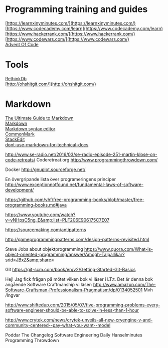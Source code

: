 Programming training and guides
===============================

[https://learnxinyminutes.com/](https://learnxinyminutes.com/)<BR>
[https://www.codecademy.com/learn](https://www.codecademy.com/learn)<BR>
[https://www.hackerrank.com/](https://www.hackerrank.com/)<BR>
[https://www.codewars.com/](https://www.codewars.com/)<BR>
[Advent Of Code](http://adventofcode.com/2016/day/1)<BR>

Tools
=====
[RethinkDb](https://rethinkdb.com/faq/)<BR>
[http://ohshitgit.com/](http://ohshitgit.com/)<BR>

Markdown
========
[The Ultimate Guide to Markdown](https://blog.ghost.org/markdown/)<BR>
[Markdown](https://scribbles.pascalhertleif.de/machine-readable-inline-markdown-code-cocumentation.html)<BR>
[Markdown syntax editor](https://daringfireball.net/projects/markdown/syntax/editor)<BR>
[CommonMark](http://commonmark.org/)<BR>
[StackEdit](https://stackedit.io/)<BR>
[dont-use-markdown-for-technical-docs](http://ericholscher.com/blog/2016/mar/15/dont-use-markdown-for-technical-docs/)<BR>


http://www.se-radio.net/2016/03/se-radio-episode-251-martin-klose-on-code-retreats/
Coderetreat.org
http://www.programmingthrowdown.com/


Docker
http://gnuplot.sourceforge.net/




En övergripande lista över programeringens principer
http://www.exceptionnotfound.net/fundamental-laws-of-software-development/




https://github.com/vhf/free-programming-books/blob/master/free-programming-books.md#java


https://www.youtube.com/watch?v=vNHpsC5ng_E&amp;list=PLF206E906175C7E07


https://sourcemaking.com/antipatterns


http://gameprogrammingpatterns.com/design-patterns-revisited.html




Steve Jobs about objektprogramming
https://www.quora.com/What-is-object-oriented-programming/answer/Amogh-Talpallikar?srid=JBxZ&amp;share=


Git
https://git-scm.com/book/en/v2/Getting-Started-Git-Basics


Hej!
Jag fick frågan på mötet vilken bok vi läser i LT:t.
Det är denna bok angående Software Craftmanship vi läser:
http://www.amazon.com/The-Software-Craftsman-Professionalism-Pragmatism/dp/0134052501
Mvh /Ingvar


http://www.shiftedup.com/2015/05/07/five-programming-problems-every-software-engineer-should-be-able-to-solve-in-less-than-1-hour




http://www.crytek.com/news/crytek-unveils-all-new-cryengine-v-and-community-centered--pay-what-you-want--model


Poddar
The Changelog
Software Engineering Daily
Hanselminutes
Programming Throwdown


